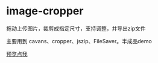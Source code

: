 # image-cropper
拖动上传图片，裁剪成指定尺寸，支持调整，并导出zip文件


主要用到 cavans、cropper、jszip、FileSaver。半成品demo

[预览点我](https://daweilv.github.io/image-cropper/)
